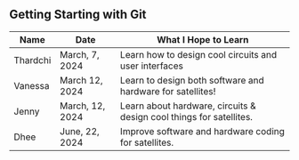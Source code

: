 ## Getting Starting with Git

| Name      | Date           | What I Hope to Learn                                      |
| --------- | -------------- | -----------------------------------------------------     |
| Thardchi  | March, 7, 2024 | Learn how to design cool circuits and user interfaces     |
| Vanessa   | March 12, 2024 | Learn to design both software and hardware for satellites!|
| Jenny     | March, 12, 2024| Learn about hardware, circuits & design cool things for satellites. |
| Dhee     | June, 22, 2024| Improve software and hardware coding for satellites. |